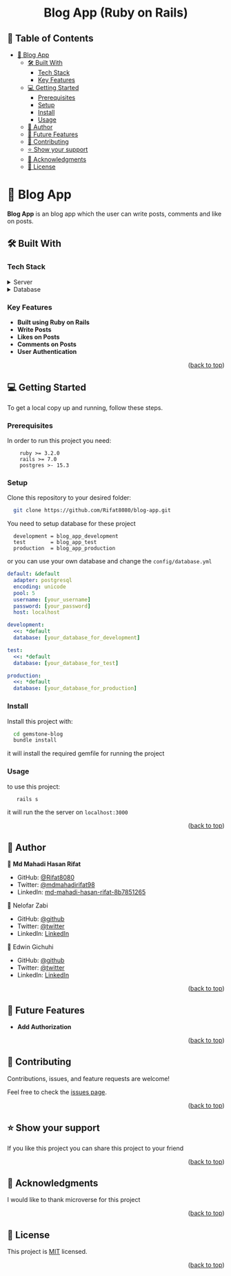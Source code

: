 <a name="readme-top"></a>

<div align="center">

  <h1><b>Blog App (Ruby on Rails)</b></h1>

</div>

<!-- TABLE OF CONTENTS -->

## 📗 Table of Contents

- [📖 Blog App ](#-blog-app-)
  - [🛠 Built With ](#-built-with-)
    - [Tech Stack ](#tech-stack-)
    - [Key Features ](#key-features-)
  - [💻 Getting Started ](#-getting-started-)
    - [Prerequisites](#prerequisites)
    - [Setup](#setup)
    - [Install](#install)
    - [Usage](#usage)
  - [👥 Author ](#-author-)
  - [🔭 Future Features ](#-future-features-)
  - [🤝 Contributing ](#-contributing-)
  - [⭐️ Show your support ](#️-show-your-support-)
  - [🙏 Acknowledgments ](#-acknowledgments-)
  - [📝 License ](#-license-)

<!-- PROJECT DESCRIPTION -->

# 📖 Blog App <a name="about-project"></a>

**Blog App** is an blog app which the user can write posts, comments and like on posts.

## 🛠 Built With <a name="built-with"></a>

### Tech Stack <a name="tech-stack"></a>

<details>
  <summary>Server</summary>
    <li><a href="https://www.ruby-lang.org/en/">Ruby</a></li>
    <li><a href="https://rubyonrails.org/">Rails</a></li>
</details>
<details>
  <summary>Database</summary>
    <li><a href="https://www.postgresql.org/">Postgres</a></li>
</details>

<!-- Features -->

### Key Features <a name="key-features"></a>

- **Built using Ruby on Rails**
- **Write Posts**
- **Likes on Posts**
- **Comments on Posts**
- **User Authentication**

<p align="right">(<a href="#readme-top">back to top</a>)</p>

<!-- LIVE DEMO

## 🚀 Live Demo <a name="live-demo"></a>

- [Live Demo Link]

<p align="right">(<a href="#readme-top">back to top</a>)</p> -->

<!-- GETTING STARTED -->

## 💻 Getting Started <a name="getting-started"></a>

To get a local copy up and running, follow these steps.

### Prerequisites

In order to run this project you need:

```
    ruby >= 3.2.0
    rails >= 7.0
    postgres >- 15.3
```

### Setup

Clone this repository to your desired folder:

```bash
  git clone https://github.com/Rifat8080/blog-app.git
```

You need to setup database for these project

```
  development = blog_app_development
  test        = blog_app_test
  production  = blog_app_production
```

or you can use your own database and change the `config/database.yml`

```yml
default: &default
  adapter: postgresql
  encoding: unicode
  pool: 5
  username: [your_username]
  password: [your_password]
  host: localhost

development:
  <<: *default
  database: [your_database_for_development]

test:
  <<: *default
  database: [your_database_for_test]

production:
  <<: *default
  database: [your_database_for_production]
```

### Install

Install this project with:

```bash
  cd gemstone-blog
  bundle install
```

it will install the required gemfile for running the project

### Usage

to use this project:

```ruby
   rails s
```

it will run the the server on `localhost:3000`

<!-- ### Test

to run test in these this project:

```ruby
   rspec
```

it will run the all the unit test of these project

 -->

<p align="right">(<a href="#readme-top">back to top</a>)</p>

## 👥 Author <a name="author"></a>

👤 **Md Mahadi Hasan Rifat**

- GitHub: [@Rifat8080](https://github.com/Rifat8080)
- Twitter: [@mdmahadirifat98](https://twitter.com/mdmahadirifat98)
- LinkedIn: [md-mahadi-hasan-rifat-8b7851265](https://www.linkedin.com/in/md-mahadi-hasan-rifat-8b7851265/)

👤 Nelofar Zabi

- GitHub: [@github](https://github.com/Nelofarzabi)
- Twitter: [@twitter](https://twitter.com/NelofarZabi)
- LinkedIn: [LinkedIn](https://www.linkedin.com/in/nelofar-zabi-1a1066213)

👤 Edwin Gichuhi

- GitHub: [@github](https://github.com/egichuhis)
- Twitter: [@twitter](https://twitter.com/egichuhis)
- LinkedIn: [LinkedIn](https://www.linkedin.com/in/edwin-gichuhi/)

<p align="right">(<a href="#readme-top">back to top</a>)</p>

<!-- FUTURE FEATURES -->

## 🔭 Future Features <a name="future-features"></a>

- **Add Authorization**

<p align="right">(<a href="#readme-top">back to top</a>)</p>

<!-- CONTRIBUTING -->

## 🤝 Contributing <a name="contributing"></a>

Contributions, issues, and feature requests are welcome!

Feel free to check the [issues page](../../issues/).

<p align="right">(<a href="#readme-top">back to top</a>)</p>

<!-- SUPPORT -->

## ⭐️ Show your support <a name="support"></a>

If you like this project you can share this project to your friend

<p align="right">(<a href="#readme-top">back to top</a>)</p>

<!-- ACKNOWLEDGEMENTS -->

## 🙏 Acknowledgments <a name="acknowledgements"></a>

I would like to thank microverse for this project

<p align="right">(<a href="#readme-top">back to top</a>)</p>

<!-- LICENSE -->

## 📝 License <a name="license"></a>

This project is [MIT](./LICENSE) licensed.

<p align="right">(<a href="#readme-top">back to top</a>)</p>
